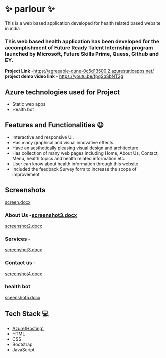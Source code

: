 # ✨ parlour ✨

This is a web based application developed for health related based website in india

### This web based health application has been developed for the accomplishment of Future Ready Talent Internship program launched by Microsoft, Future Skills Prime, Quess, Github and EY.


**Project Link** -https://agreeable-dune-0c5d13500.2.azurestaticapps.net/
**project demo video link** - https://youtu.be/fpqSqSbNT3g

## Azure technologies used for Project

- Static web apps
- Health bot

## Features and Functionalities 😃

- Interactive and responsive UI.
- Has many graphical and visual innovative effects.
- Have an aesthetically pleasing visual design and architecture.
- Has collection of many web pages including Home, About Us, Contact, Menu, health topics and health related information etc.
- User can know about health information through this website.
- Included the feedback Survey form to increase the scope of improvement 

## Screenshots

[screen.docx](https://github.com/hemasaivelagalet/project2003/files/9994429/screen.docx)



   

### About Us -[screenshot3.docx](https://github.com/hemasaivelagalet/project2003/files/9994443/screenshot3.docx)


[screenshot2.docx](https://github.com/hemasaivelagalet/project2003/files/9994440/screenshot2.docx)


### Services -

[screenshot3.docx](https://github.com/hemasaivelagalet/project2003/files/9994445/screenshot3.docx)



### Contact us -

[screenshot4.docx](https://github.com/hemasaivelagalet/project2003/files/9994449/screenshot4.docx)


### health bot

[sceenshot5.docx](https://github.com/hemasaivelagalet/project2003/files/9994450/sceenshot5.docx)



## Tech Stack 💻

- [Azure(Hosting)](https://azure.microsoft.com/en-in/features/azure-portal/)
- HTML
- CSS
- Bootstrap
- JavaScript
